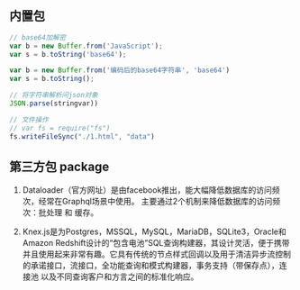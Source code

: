 ## 内置包
```js
// base64加解密
var b = new Buffer.from('JavaScript');
var s = b.toString('base64');

var b = new Buffer.from('编码后的base64字符串', 'base64')
var s = b.toString();

// 将字符串解析问json对象
JSON.parse(stringvar))

// 文件操作
// var fs = require("fs")
fs.writeFileSync("./1.html", "data")
```

## 第三方包 package
1. Dataloader（官方网址）是由facebook推出，能大幅降低数据库的访问频次，经常在Graphql场景中使用。
主要通过2个机制来降低数据库的访问频次：批处理 和 缓存。

2. Knex.js是为Postgres，MSSQL，MySQL，MariaDB，SQLite3，Oracle和Amazon Redshift设计的“包含电池”SQL查询构建器，其设计灵活，便于携带并且使用起来非常有趣。它具有传统的节点样式回调以及用于清洁异步流控制的承诺接口，流接口，全功能查询和模式构建器，事务支持（带保存点），连接池 以及不同查询客户和方言之间的标准化响应。
